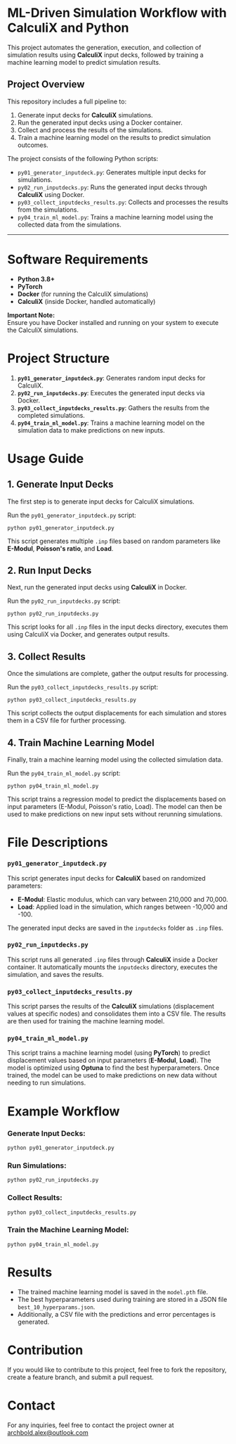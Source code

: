 # ML-Driven Simulation Workflow with CalculiX and Python

This project automates the generation, execution, and collection of simulation results using **CalculiX** input decks, followed by training a machine learning model to predict simulation results.

## Project Overview

This repository includes a full pipeline to:

1. Generate input decks for **CalculiX** simulations.
2. Run the generated input decks using a Docker container.
3. Collect and process the results of the simulations.
4. Train a machine learning model on the results to predict simulation outcomes.

The project consists of the following Python scripts:

- `py01_generator_inputdeck.py`: Generates multiple input decks for simulations.
- `py02_run_inputdecks.py`: Runs the generated input decks through **CalculiX** using Docker.
- `py03_collect_inputdecks_results.py`: Collects and processes the results from the simulations.
- `py04_train_ml_model.py`: Trains a machine learning model using the collected data from the simulations.

---

# Software Requirements

- **Python 3.8+**
- **PyTorch**
- **Docker** (for running the CalculiX simulations)
- **CalculiX** (inside Docker, handled automatically)

**Important Note:**  
Ensure you have Docker installed and running on your system to execute the CalculiX simulations.

# Project Structure

1. **`py01_generator_inputdeck.py`**: Generates random input decks for CalculiX.
2. **`py02_run_inputdecks.py`**: Executes the generated input decks via Docker.
3. **`py03_collect_inputdecks_results.py`**: Gathers the results from the completed simulations.
4. **`py04_train_ml_model.py`**: Trains a machine learning model on the simulation data to make predictions on new inputs.

# Usage Guide

## 1. Generate Input Decks

The first step is to generate input decks for CalculiX simulations.

Run the `py01_generator_inputdeck.py` script:

`python py01_generator_inputdeck.py`

This script generates multiple `.inp` files based on random parameters like **E-Modul**, **Poisson's ratio**, and **Load**.

## 2. Run Input Decks

Next, run the generated input decks using **CalculiX** in Docker.

Run the `py02_run_inputdecks.py` script:

`python py02_run_inputdecks.py`

This script looks for all `.inp` files in the input decks directory, executes them using CalculiX via Docker, and generates output results.

## 3. Collect Results

Once the simulations are complete, gather the output results for processing.

Run the `py03_collect_inputdecks_results.py` script:

`python py03_collect_inputdecks_results.py`

This script collects the output displacements for each simulation and stores them in a CSV file for further processing.

## 4. Train Machine Learning Model

Finally, train a machine learning model using the collected simulation data.

Run the `py04_train_ml_model.py` script:

`python py04_train_ml_model.py`

This script trains a regression model to predict the displacements based on input parameters (E-Modul, Poisson's ratio, Load). The model can then be used to make predictions on new input sets without rerunning simulations.

# File Descriptions

### `py01_generator_inputdeck.py`

This script generates input decks for **CalculiX** based on randomized parameters:

- **E-Modul**: Elastic modulus, which can vary between 210,000 and 70,000.
- **Load**: Applied load in the simulation, which ranges between -10,000 and -100.

The generated input decks are saved in the `inputdecks` folder as `.inp` files.

### `py02_run_inputdecks.py`

This script runs all generated `.inp` files through **CalculiX** inside a Docker container. It automatically mounts the `inputdecks` directory, executes the simulation, and saves the results.

### `py03_collect_inputdecks_results.py`

This script parses the results of the **CalculiX** simulations (displacement values at specific nodes) and consolidates them into a CSV file. The results are then used for training the machine learning model.

### `py04_train_ml_model.py`

This script trains a machine learning model (using **PyTorch**) to predict displacement values based on input parameters (**E-Modul**, **Load**). The model is optimized using **Optuna** to find the best hyperparameters. Once trained, the model can be used to make predictions on new data without needing to run simulations.

# Example Workflow

### Generate Input Decks:

`python py01_generator_inputdeck.py`

### Run Simulations:

`python py02_run_inputdecks.py`

### Collect Results:

`python py03_collect_inputdecks_results.py`

### Train the Machine Learning Model:

`python py04_train_ml_model.py`

# Results

- The trained machine learning model is saved in the `model.pth` file.
- The best hyperparameters used during training are stored in a JSON file `best_10_hyperparams.json`.
- Additionally, a CSV file with the predictions and error percentages is generated.

# Contribution

If you would like to contribute to this project, feel free to fork the repository, create a feature branch, and submit a pull request.

# Contact

For any inquiries, feel free to contact the project owner at archbold.alex@outlook.com
